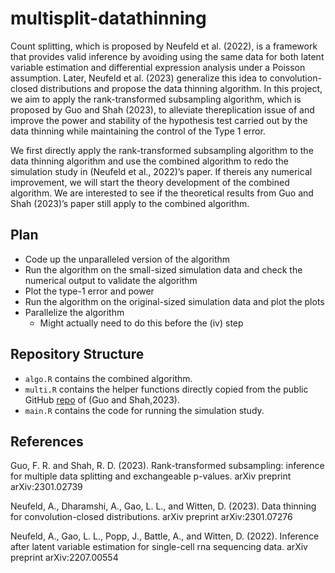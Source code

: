 # multisplit-datathinning

Count splitting, which is proposed by Neufeld et al. (2022), is a framework that provides valid inference by avoiding using the same data for both latent variable estimation and differential expression analysis under a Poisson assumption. Later, Neufeld et al. (2023) generalize this idea to convolution-closed
distributions and propose the data thinning algorithm. In this project, we aim to apply the rank-transformed subsampling algorithm, which is proposed by Guo and Shah (2023), to alleviate thereplication issue of and improve the power and stability of the hypothesis test carried out by the data thinning while maintaining the control of the Type 1 error.

We first directly apply the rank-transformed subsampling algorithm to the data thinning algorithm and use the combined algorithm to redo the simulation study in (Neufeld et al., 2022)’s paper. If thereis any numerical improvement, we will start the theory development of the combined algorithm. We are interested to see if the theoretical results from Guo and Shah (2023)’s paper still apply to the combined algorithm.

## Plan

* Code up the unparalleled version of the algorithm
* Run the algorithm on the small-sized simulation data and check the numerical output to validate the algorithm
* Plot the type-1 error and power 
* Run the algorithm on the original-sized simulation data and plot the plots
* Parallelize the algorithm
    * Might actually need to do this before the (iv) step 

## Repository Structure 

* `algo.R` contains the combined algorithm.
* `multi.R` contains the helper functions directly copied from the public GitHub [repo](https://github.com/richardkwo/MultiSplit) of (Guo and Shah,2023).
* `main.R` contains the code for running the simulation study.

## References
Guo, F. R. and Shah, R. D. (2023). Rank-transformed subsampling: inference for multiple data splitting and exchangeable p-values. arXiv preprint arXiv:2301.02739

Neufeld, A., Dharamshi, A., Gao, L. L., and Witten, D. (2023). Data thinning for convolution-closed distributions. arXiv preprint arXiv:2301.07276

Neufeld, A., Gao, L. L., Popp, J., Battle, A., and Witten, D. (2022). Inference after latent variable estimation for single-cell rna sequencing data. arXiv preprint arXiv:2207.00554


